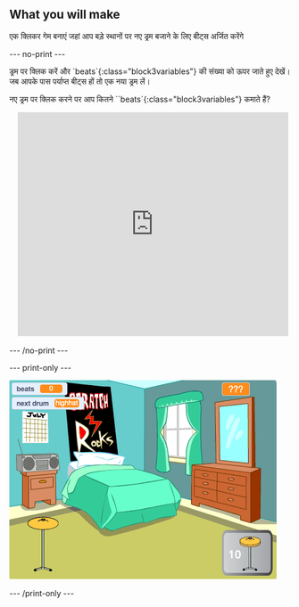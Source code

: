 ## What you will make

एक क्लिकर गेम बनाएं जहां आप बड़े स्थानों पर नए ड्रम बजाने के लिए बीट्स अर्जित करेंगे

--- no-print ---

<div style="display: flex; flex-wrap: wrap">
<div style="flex-basis: 175px; flex-grow: 1">  
ड्रम पर क्लिक करें और `beats`{:class="block3variables"} की संख्या को ऊपर जाते हुए देखें। जब आपके पास पर्याप्त बीट्स हों तो एक नया ड्रम लें। 

नए ड्रम पर क्लिक करने पर आप कितने ``beats`{:class="block3variables"} कमाते हैं?
</div>
<div class="scratch-preview" style="margin-left: 15px;">
  <iframe allowtransparency="true" width="485" height="402" src="https://scratch.mit.edu/projects/embed/522323676/?autostart=false" frameborder="0"></iframe>
</div>
</div>

--- /no-print ---

--- print-only ---

![पूर्ण प्रोजेक्ट](images/showcase_static.png)

--- /print-only ---
